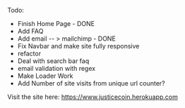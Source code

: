 Todo:
- Finish Home Page - DONE
- Add FAQ
- Add email -- > mailchimp - DONE
- Fix Navbar and make site fully responsive
- refactor
- Deal with search bar faq
- email validation with regex
- Make Loader Work
- Add Number of site visits from unique url counter?

Visit the site here:
https://www.justicecoin.herokuapp.com
